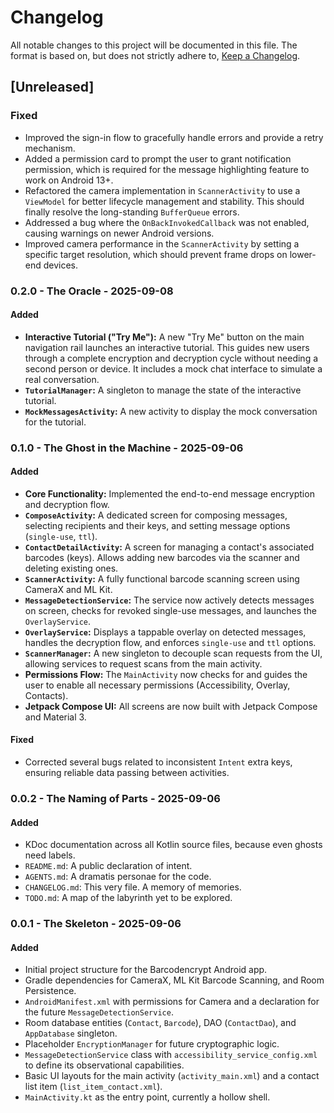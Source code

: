 # Changelog

All notable changes to this project will be documented in this file. The format is based on, but does not strictly adhere to, [Keep a Changelog](https://keepachangelog.com/en/1.0.0/).

## [Unreleased]

### Fixed
- Improved the sign-in flow to gracefully handle errors and provide a retry mechanism.
- Added a permission card to prompt the user to grant notification permission, which is required for the message highlighting feature to work on Android 13+.
- Refactored the camera implementation in `ScannerActivity` to use a `ViewModel` for better lifecycle management and stability. This should finally resolve the long-standing `BufferQueue` errors.
- Addressed a bug where the `OnBackInvokedCallback` was not enabled, causing warnings on newer Android versions.
- Improved camera performance in the `ScannerActivity` by setting a specific target resolution, which should prevent frame drops on lower-end devices.

### 0.2.0 - The Oracle - 2025-09-08

#### Added
-   **Interactive Tutorial ("Try Me"):** A new "Try Me" button on the main navigation rail launches an interactive tutorial. This guides new users through a complete encryption and decryption cycle without needing a second person or device. It includes a mock chat interface to simulate a real conversation.
-   **`TutorialManager`:** A singleton to manage the state of the interactive tutorial.
-   **`MockMessagesActivity`:** A new activity to display the mock conversation for the tutorial.

### 0.1.0 - The Ghost in the Machine - 2025-09-06

#### Added
-   **Core Functionality:** Implemented the end-to-end message encryption and decryption flow.
-   **`ComposeActivity`:** A dedicated screen for composing messages, selecting recipients and their keys, and setting message options (`single-use`, `ttl`).
-   **`ContactDetailActivity`:** A screen for managing a contact's associated barcodes (keys). Allows adding new barcodes via the scanner and deleting existing ones.
-   **`ScannerActivity`:** A fully functional barcode scanning screen using CameraX and ML Kit.
-   **`MessageDetectionService`:** The service now actively detects messages on screen, checks for revoked single-use messages, and launches the `OverlayService`.
-   **`OverlayService`:** Displays a tappable overlay on detected messages, handles the decryption flow, and enforces `single-use` and `ttl` options.
-   **`ScannerManager`:** A new singleton to decouple scan requests from the UI, allowing services to request scans from the main activity.
-   **Permissions Flow:** The `MainActivity` now checks for and guides the user to enable all necessary permissions (Accessibility, Overlay, Contacts).
-   **Jetpack Compose UI:** All screens are now built with Jetpack Compose and Material 3.

#### Fixed
-   Corrected several bugs related to inconsistent `Intent` extra keys, ensuring reliable data passing between activities.

### 0.0.2 - The Naming of Parts - 2025-09-06

#### Added

-   KDoc documentation across all Kotlin source files, because even ghosts need labels.
-   `README.md`: A public declaration of intent.
-   `AGENTS.md`: A dramatis personae for the code.
-   `CHANGELOG.md`: This very file. A memory of memories.
-   `TODO.md`: A map of the labyrinth yet to be explored.

### 0.0.1 - The Skeleton - 2025-09-06

#### Added

-   Initial project structure for the Barcodencrypt Android app.
-   Gradle dependencies for CameraX, ML Kit Barcode Scanning, and Room Persistence.
-   `AndroidManifest.xml` with permissions for Camera and a declaration for the future `MessageDetectionService`.
-   Room database entities (`Contact`, `Barcode`), DAO (`ContactDao`), and `AppDatabase` singleton.
-   Placeholder `EncryptionManager` for future cryptographic logic.
-   `MessageDetectionService` class with `accessibility_service_config.xml` to define its observational capabilities.
-   Basic UI layouts for the main activity (`activity_main.xml`) and a contact list item (`list_item_contact.xml`).
-   `MainActivity.kt` as the entry point, currently a hollow shell.